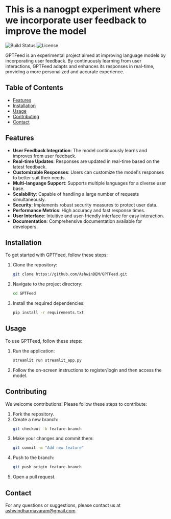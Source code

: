 # This is a nanogpt experiment where we incorporate user feedback to improve the model

![Build Status](https://img.shields.io/badge/build-passing-brightgreen)
![License](https://img.shields.io/badge/license-MIT-blue)

GPTFeed is an experimental project aimed at improving language models by incorporating user feedback. By continuously learning from user interactions, GPTFeed adapts and enhances its responses in real-time, providing a more personalized and accurate experience.

## Table of Contents
- [Features](#features)
- [Installation](#installation)
- [Usage](#usage)
- [Contributing](#contributing)
- [Contact](#contact)

## Features

- **User Feedback Integration**: The model continuously learns and improves from user feedback.
- **Real-time Updates**: Responses are updated in real-time based on the latest feedback.
- **Customizable Responses**: Users can customize the model's responses to better suit their needs.
- **Multi-language Support**: Supports multiple languages for a diverse user base.
- **Scalability**: Capable of handling a large number of requests simultaneously.
- **Security**: Implements robust security measures to protect user data.
- **Performance Metrics**: High accuracy and fast response times.
- **User Interface**: Intuitive and user-friendly interface for easy interaction.
- **Documentation**: Comprehensive documentation available for developers.


## Installation

To get started with GPTFeed, follow these steps:

1. Clone the repository:
    ```sh
    git clone https://github.com/AshwinDEM/GPTFeed.git
    ```
2. Navigate to the project directory:
    ```sh
    cd GPTFeed
    ```
3. Install the required dependencies:
    ```sh
    pip install -r requirements.txt
    ```

## Usage

To use GPTFeed, follow these steps:

1. Run the application:
    ```sh
    streamlit run streamlit_app.py
    ```
2. Follow the on-screen instructions to register/login and then access the model.


## Contributing

We welcome contributions! Please follow these steps to contribute:

1. Fork the repository.
2. Create a new branch:
    ```sh
    git checkout -b feature-branch
    ```
3. Make your changes and commit them:
    ```sh
    git commit -m "Add new feature"
    ```
4. Push to the branch:
    ```sh
    git push origin feature-branch
    ```
5. Open a pull request.

## Contact

For any questions or suggestions, please contact us at [ashwindharmavaram@gmail.com](mailto:ashwindharmavaram@gmail.com).